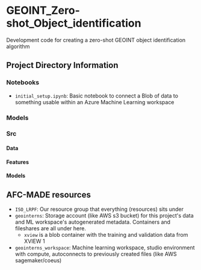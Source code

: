 # GEOINT_Zero-shot_Object_identification
Development code for creating a zero-shot GEOINT object identification algorithm


## Project Directory Information
### Notebooks
- `initial_setup.ipynb`: Basic notebook to connect a Blob of data to something usable within an Azure Machine Learning workspace
### Models
### Src
#### Data
#### Features
#### Models

## AFC-MADE resources
- `ISO_LRPF`: Our resource group that everything (resources) sits under
- `geointerns`: Storage account (like AWS s3 bucket) for this project's data and ML workspace's autogenerated metadata. Containers and fileshares are all under here. 
    - `xview` is a blob container with the training and validation data from XVIEW 1
- `geointerns_workspace`: Machine learning workspace, studio environment with compute, autoconnects to previously created files (like AWS sagemaker/coeus)